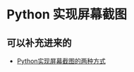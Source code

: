 




# Python 实现屏幕截图


## 可以补充进来的

- [Python实现屏幕截图的两种方式](https://www.cnblogs.com/weiyinfu/p/8051280.html)
